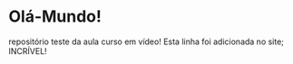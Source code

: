 # Olá-Mundo!
repositório teste da aula curso em vídeo!
Esta linha foi adicionada no site; INCRÍVEL!

